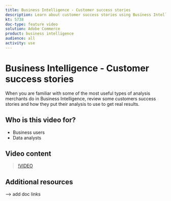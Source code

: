 ```yaml
---
title: Business Intelligence - Customer success stories
description: Learn about customer success stories using Business Intelligence.
kt: 5738
doc-type: feature video
solution: Adobe Commerce
product: business intelligence
audience: all
activity: use
---
```


# Business Intelligence - Customer success stories

When you are familiar with some of the most useful types of analysis merchants do in Business Intelligence, review some customers success stories and how they put their analysis to use to get real results.

## Who is this video for?

- Business users
- Data analysts

## Video content

>[!VIDEO](https://video.tv.adobe.com/v/35992?quality=12&learn=on)

## Additional resources

--> add doc links